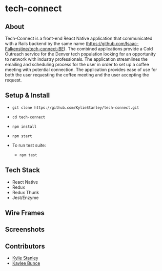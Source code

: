 # tech-connect
 ## About
 Tech-Connect is a front-end React Native application that communicated with a Rails backend by the same name (https://github.com/Isaac-Falkenstine/tech-connect-BE). The combined applications provide a Cold Outreach service for the Denver tech population looking for an opportunity to network with industry professionals. The application streamlines the emailing and scheduling process for the user in order to set up a coffee meeting with potential connection. The application provides ease of use for both the user requesting the coffee meeting and the user accepting the request.
 
 ## Setup & Install
 
 - `git clone https://github.com/KylieStanley/tech-connect.git`
 - `cd tech-connect`
 - `npm install`
 - `npm start`
 
 - To run test suite:
    - `npm test`
 
 ## Tech Stack
  - React Native
  - Redux
  - Redux Thunk
  - Jest/Enzyme
  
## Wire Frames

## Screenshots

## Contributors
- [Kylie Stanley](https://github.com/KylieStanley)
- [Kaylee Bunce](https://github.com/kayleenovak)
